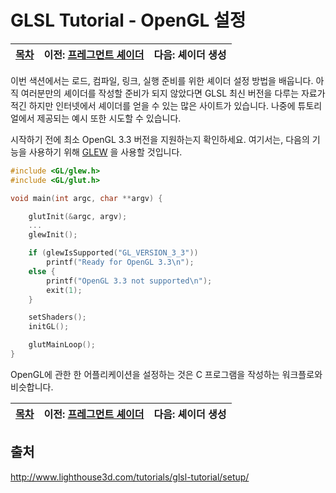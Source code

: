# GLSL Tutorial - OpenGL 설정

| [목차](../../README.md) | 이전: [프레그먼트 셰이더](../08_fragment_shader/08_fragment_shader.md) | 다음: 셰이더 생성 |
| :---------------------- | --------------------------------------------------------: | ---------------------------: |

이번 색션에서는 로드, 컴파일, 링크, 실행 준비를 위한 셰이더 설정 방법을 배웁니다. 아직 여러분만의 셰이더를 작성할 준비가 되지 않았다면 GLSL 최신 버전을 다루는 자료가 적긴 하지만 인터넷에서 셰이더를 얻을 수 있는 많은 사이트가 있습니다. 나중에 튜토리얼에서 제공되는 예시 또한 시도할 수 있습니다.

시작하기 전에 최소 OpenGL 3.3 버전을 지원하는지 확인하세요. 여기서는, 다음의 기능을 사용하기 위해 [GLEW](http://glew.sourceforge.net/) 을 사용할 것입니다.

```c
#include <GL/glew.h>
#include <GL/glut.h>

void main(int argc, char **argv) {

    glutInit(&argc, argv);
    ...
    glewInit();

    if (glewIsSupported("GL_VERSION_3_3"))
        printf("Ready for OpenGL 3.3\n");
    else {
        printf("OpenGL 3.3 not supported\n");
        exit(1);
    }

    setShaders();
    initGL();

    glutMainLoop();
}
```

OpenGL에 관한 한 어플리케이션을 설정하는 것은 C 프로그램을 작성하는 워크플로와 비슷합니다.

| [목차](../../README.md) | 이전: [프레그먼트 셰이더](../08_fragment_shader/08_fragment_shader.md) | 다음: 셰이더 생성 |
| :---------------------- | --------------------------------------------------------: | ---------------------------: |



## 출처

http://www.lighthouse3d.com/tutorials/glsl-tutorial/setup/